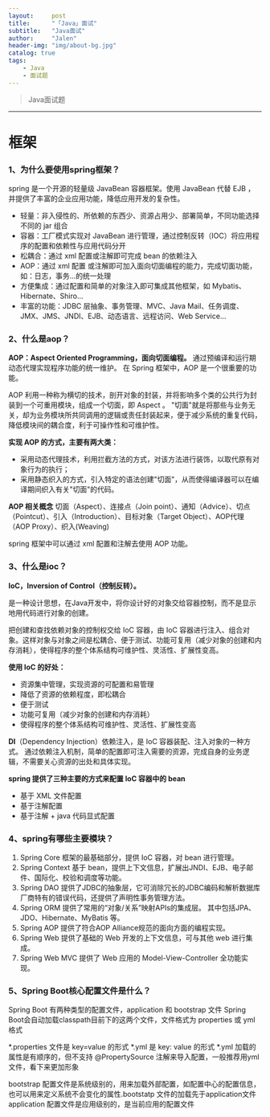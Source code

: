 ```yaml
---
layout:     post
title:      "「Java」面试"
subtitle:   "Java面试"
author:     "Jalen"
header-img: "img/about-bg.jpg"
catalog: true
tags:
    - Java
    - 面试题
---
```


> Java面试题

-----

# 框架

### 1、为什么要使用spring框架？

spring 是一个开源的轻量级 JavaBean 容器框架。使用 JavaBean 代替 EJB ，并提供了丰富的企业应用功能，降低应用开发的复杂性。

- 轻量：非入侵性的、所依赖的东西少、资源占用少、部署简单，不同功能选择不同的 jar 组合
- 容器：工厂模式实现对 JavaBean 进行管理，通过控制反转（IOC）将应用程序的配置和依赖性与应用代码分开
- 松耦合：通过 xml 配置或注解即可完成 bean 的依赖注入
- AOP：通过 xml 配置 或注解即可加入面向切面编程的能力，完成切面功能，如：日志，事务...的统一处理
- 方便集成：通过配置和简单的对象注入即可集成其他框架，如 Mybatis、Hibernate、Shiro...
- 丰富的功能：JDBC 层抽象、事务管理、MVC、Java Mail、任务调度、JMX、JMS、JNDI、EJB、动态语言、远程访问、Web Service... 

### 2、什么是aop？

**AOP：Aspect Oriented Programming，面向切面编程。**
通过预编译和运行期动态代理实现程序功能的统一维护。
在 Spring 框架中，AOP 是一个很重要的功能。

AOP 利用一种称为横切的技术，剖开对象的封装，并将影响多个类的公共行为封装到一个可重用模块，组成一个切面，即 Aspect 。
"切面"就是将那些与业务无关，却为业务模块所共同调用的逻辑或责任封装起来，便于减少系统的重复代码，降低模块间的耦合度，利于可操作性和可维护性。

 

**实现 AOP 的方式，主要有两大类：**

- 采用动态代理技术，利用拦截方法的方式，对该方法进行装饰，以取代原有对象行为的执行；
- 采用静态织入的方式，引入特定的语法创建"切面"，从而使得编译器可以在编译期间织入有关"切面"的代码。

 

**AOP 相关概念**
切面（Aspect）、连接点（Join point）、通知（Advice）、切点（Pointcut）、引入（Introduction）、目标对象（Target Object）、AOP代理（AOP Proxy）、织入(Weaving)

 

spring 框架中可以通过 xml 配置和注解去使用 AOP 功能。



### 3、什么是ioc？

**IoC，Inversion of Control（控制反转）。**

是一种设计思想，在Java开发中，将你设计好的对象交给容器控制，而不是显示地用代码进行对象的创建。 

把创建和查找依赖对象的控制权交给 IoC 容器，由 IoC 容器进行注入、组合对象。这样对象与对象之间是松耦合、便于测试、功能可复用（减少对象的创建和内存消耗），使得程序的整个体系结构可维护性、灵活性、扩展性变高。

 

**使用 IoC 的好处：**

- 资源集中管理，实现资源的可配置和易管理
- 降低了资源的依赖程度，即松耦合
- 便于测试
- 功能可复用（减少对象的创建和内存消耗）
- 使得程序的整个体系结构可维护性、灵活性、扩展性变高

 

**DI**（Dependency Injection）依赖注入，是 IoC 容器装配、注入对象的一种方式。
通过依赖注入机制，简单的配置即可注入需要的资源，完成自身的业务逻辑，不需要关心资源的出处和具体实现。

 

**spring 提供了三种主要的方式来配置 IoC 容器中的 bean**

- 基于 XML 文件配置
- 基于注解配置
- 基于注解 + java 代码显式配置



### 4、spring有哪些主要模块？

1. Spring Core
   框架的最基础部分，提供 IoC 容器，对 bean 进行管理。
2. Spring Context
   基于 bean，提供上下文信息，扩展出JNDI、EJB、电子邮件、国际化、校验和调度等功能。
3. Spring DAO
   提供了JDBC的抽象层，它可消除冗长的JDBC编码和解析数据库厂商特有的错误代码，还提供了声明性事务管理方法。
4. Spring ORM
   提供了常用的“对象/关系”映射APIs的集成层。 其中包括JPA、JDO、Hibernate、MyBatis 等。
5. Spring AOP
   提供了符合AOP Alliance规范的面向方面的编程实现。
6. Spring Web
   提供了基础的 Web 开发的上下文信息，可与其他 web 进行集成。
7. Spring Web MVC
   提供了 Web 应用的 Model-View-Controller 全功能实现。





### 5、Spring Boot核心配置文件是什么？

Spring Boot 有两种类型的配置文件，application 和 bootstrap 文件
Spring Boot会自动加载classpath目前下的这两个文件，文件格式为 properties 或 yml 格式

*.properties 文件是 key=value 的形式
*.yml 是 key: value 的形式
*.yml 加载的属性是有顺序的，但不支持 @PropertySource 注解来导入配置，一般推荐用yml文件，看下来更加形象

bootstrap 配置文件是系统级别的，用来加载外部配置，如配置中心的配置信息，也可以用来定义系统不会变化的属性.bootstatp 文件的加载先于application文件
application 配置文件是应用级别的，是当前应用的配置文件

